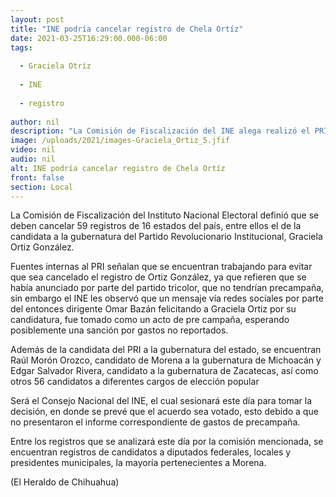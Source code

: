 ```yaml
---
layout: post
title: "INE podría cancelar registro de Chela Ortíz"
date: 2021-03-25T16:29:00.000-06:00
tags:
  
  - Graciela Otríz
  
  - INE
  
  - registro
  
author: nil
description: "La Comisión de Fiscalización del INE alega realizó el PRI acto de precampaña cuándo se anunció no abría tal"
image: /uploads/2021/images-Graciela_Ortiz_5.jfif
video: nil
audio: nil
alt: INE podría cancelar registro de Chela Ortíz
front: false
section: Local
---
```


La Comisión de Fiscalización del Instituto Nacional Electoral definió que se deben cancelar 59 registros de 16 estados del país, entre ellos el de la candidata a la gubernatura del Partido Revolucionario Institucional, Graciela Ortiz González.

Fuentes internas al PRI señalan que se encuentran trabajando para evitar que sea cancelado el registro de Ortiz González, ya que refieren que se había anunciado por parte del partido tricolor, que no tendrían precampaña, sin embargo el INE les observó que un mensaje vía redes sociales por parte del entonces dirigente Omar Bazán felicitando a Graciela Ortiz por su candidatura, fue tomado como un acto de pre campaña, esperando posiblemente una sanción por gastos no reportados.

Además de la candidata del PRI a la gubernatura del estado, se encuentran Raúl Morón Orozco, candidato de Morena a la gubernatura de Michoacán y Edgar Salvador Rivera, candidato a la gubernatura de Zacatecas, así como otros 56 candidatos a diferentes cargos de elección popular

Será el Consejo Nacional del INE, el cual sesionará este día para tomar la decisión, en donde se prevé que el acuerdo sea votado, esto debido a que no presentaron el informe correspondiente de gastos de precampaña.

Entre los registros que se analizará este día por la comisión mencionada, se encuentran registros de candidatos a diputados federales, locales y presidentes municipales, la mayoría pertenecientes a Morena.

(El Heraldo de Chihuahua)